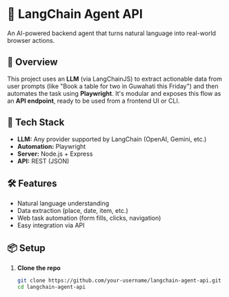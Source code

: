 # 🧠 LangChain Agent API

An AI-powered backend agent that turns natural language into real-world browser actions.

## 🚀 Overview

This project uses an **LLM** (via LangChainJS) to extract actionable data from user prompts (like "Book a table for two in Guwahati this Friday") and then automates the task using **Playwright**. It's modular and exposes this flow as an **API endpoint**, ready to be used from a frontend UI or CLI.

## 🧩 Tech Stack

- **LLM:** Any provider supported by LangChain (OpenAI, Gemini, etc.)
- **Automation:** Playwright
- **Server:** Node.js + Express
- **API:** REST (JSON)

## 🛠️ Features

- Natural language understanding
- Data extraction (place, date, item, etc.)
- Web task automation (form fills, clicks, navigation)
- Easy integration via API

## 📦 Setup

1. **Clone the repo**
   ```bash
   git clone https://github.com/your-username/langchain-agent-api.git
   cd langchain-agent-api
   ```
